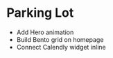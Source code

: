 # Parking Lot

- Add Hero animation
- Build Bento grid on homepage
- Connect Calendly widget inline

